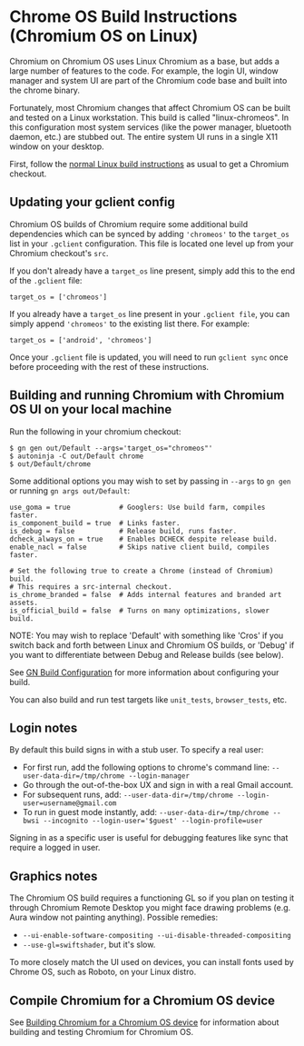 # Chrome OS Build Instructions (Chromium OS on Linux)

Chromium on Chromium OS uses Linux Chromium as a base, but adds a large number
of features to the code. For example, the login UI, window manager and system UI
are part of the Chromium code base and built into the chrome binary.

Fortunately, most Chromium changes that affect Chromium OS can be built and
tested on a Linux workstation. This build is called "linux-chromeos". In this
configuration most system services (like the power manager, bluetooth daemon,
etc.) are stubbed out. The entire system UI runs in a single X11 window on your
desktop.

First, follow the [normal Linux build
instructions](https://chromium.googlesource.com/chromium/src/+/master/docs/linux_build_instructions.md)
as usual to get a Chromium checkout.

## Updating your gclient config

Chromium OS builds of Chromium require some additional build dependencies which
can be synced by adding `'chromeos'` to the `target_os` list in your `.gclient`
configuration. This file is located one level up from your Chromium checkout's
`src`.

If you don't already have a `target_os` line present, simply add this to the
end of the `.gclient` file:

    target_os = ['chromeos']

If you already have a `target_os` line present in your `.gclient file`, you can
simply append `'chromeos'` to the existing list there. For example:

    target_os = ['android', 'chromeos']

Once your `.gclient` file is updated, you will need to run `gclient sync` once
before proceeding with the rest of these instructions.

## Building and running Chromium with Chromium OS UI on your local machine

Run the following in your chromium checkout:

    $ gn gen out/Default --args='target_os="chromeos"'
    $ autoninja -C out/Default chrome
    $ out/Default/chrome

Some additional options you may wish to set by passing in `--args` to `gn gen`
or running `gn args out/Default`:

    use_goma = true            # Googlers: Use build farm, compiles faster.
    is_component_build = true  # Links faster.
    is_debug = false           # Release build, runs faster.
    dcheck_always_on = true    # Enables DCHECK despite release build.
    enable_nacl = false        # Skips native client build, compiles faster.

    # Set the following true to create a Chrome (instead of Chromium) build.
    # This requires a src-internal checkout.
    is_chrome_branded = false  # Adds internal features and branded art assets.
    is_official_build = false  # Turns on many optimizations, slower build.

NOTE: You may wish to replace 'Default' with something like 'Cros' if
you switch back and forth between Linux and Chromium OS builds, or 'Debug'
if you want to differentiate between Debug and Release builds (see below).

See [GN Build Configuration](https://www.chromium.org/developers/gn-build-configuration)
for more information about configuring your build.

You can also build and run test targets like `unit_tests`, `browser_tests`, etc.

## Login notes

By default this build signs in with a stub user. To specify a real user:

*   For first run, add the following options to chrome's command line:
    `--user-data-dir=/tmp/chrome --login-manager`
*   Go through the out-of-the-box UX and sign in with a real Gmail account.
*   For subsequent runs, add:
    `--user-data-dir=/tmp/chrome --login-user=username@gmail.com`
*   To run in guest mode instantly, add:
    `--user-data-dir=/tmp/chrome --bwsi --incognito --login-user='$guest'
    --login-profile=user`

Signing in as a specific user is useful for debugging features like sync
that require a logged in user.

## Graphics notes

The Chromium OS build requires a functioning GL so if you plan on
testing it through Chromium Remote Desktop you might face drawing
problems (e.g. Aura window not painting anything). Possible remedies:

*   `--ui-enable-software-compositing --ui-disable-threaded-compositing`
*   `--use-gl=swiftshader`, but it's slow.

To more closely match the UI used on devices, you can install fonts used
by Chrome OS, such as Roboto, on your Linux distro.

## Compile Chromium for a Chromium OS device

See [Building Chromium for a Chromium OS device](https://chromium.googlesource.com/chromiumos/docs/+/master/simple_chrome_workflow.md)
for information about building and testing Chromium for Chromium OS.
